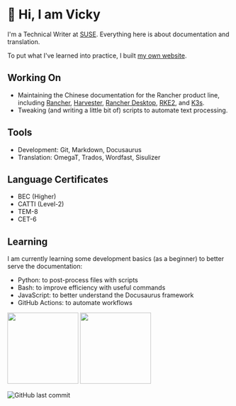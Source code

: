 # :girl: Hi, I am Vicky

I'm a Technical Writer at [SUSE](https://www.suse.com/). Everything here is about documentation and translation.

To put what I've learned into practice, I built [my own website](https://vickyhella.github.io/).

## Working On

- Maintaining the Chinese documentation for the Rancher product line, including [Rancher](https://ranchermanager.docs.rancher.com/zh/), [Harvester](https://docs.harvesterhci.io/zh/v1.1/), [Rancher Desktop](https://docs.rancherdesktop.io/zh/), [RKE2](https://docs.rke2.io/zh/), and [K3s](https://docs.k3s.io/zh/).
- Tweaking (and writing a little bit of) scripts to automate text processing.

## Tools

- Development: Git, Markdown, Docusaurus
- Translation: OmegaT, Trados, Wordfast, Sisulizer

## Language Certificates

- BEC (Higher)
- CATTI (Level-2)
- TEM-8
- CET-6

## Learning

I am currently learning some development basics (as a beginner) to better serve the documentation:

- Python: to post-process files with scripts
- Bash: to improve efficiency with useful commands
- JavaScript: to better understand the Docusaurus framework
- GitHub Actions: to automate workflows


<img src="https://github-readme-stats.vercel.app/api?username=vickyhella&theme=gruvbox&hide=stars" height="160" />
<img src="https://github-readme-streak-stats.herokuapp.com/?user=vickyhella&theme=gruvbox" height="160" />

![GitHub last commit](https://img.shields.io/github/last-commit/vickyhella/vickyhella)